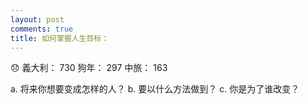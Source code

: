 ```yaml
---
layout: post
comments: true
title: 如何掌握人生目标：
---
```


:disappointed: 義大利： 730 狗年： 297 中旅： 163


a. 将来你想要变成怎样的人？ b. 要以什么方法做到？ c. 你是为了谁改变？
